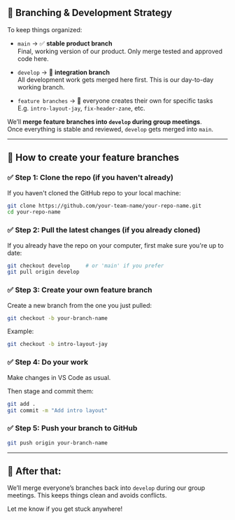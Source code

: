 
## 🧩 **Branching & Development Strategy**
To keep things organized:

- `main` → ✅ **stable product branch**  
  Final, working version of our product. Only merge tested and approved code here.
  
- `develop` → 🔄 **integration branch**  
  All development work gets merged here first. This is our day-to-day working branch.

- `feature branches` → 🌱 everyone creates their own for specific tasks  
  E.g. `intro-layout-jay`, `fix-header-zane`, etc.

We’ll **merge feature branches into `develop` during group meetings**.  
Once everything is stable and reviewed, `develop` gets merged into `main`.

---

## 🚀 **How to create your feature branches**

### ✅ Step 1: Clone the repo (if you haven't already)
If you haven't cloned the GitHub repo to your local machine:

```bash
git clone https://github.com/your-team-name/your-repo-name.git
cd your-repo-name
```






### ✅ Step 2: Pull the latest changes (if you already cloned)
If you already have the repo on your computer, first make sure you're up to date:

```bash
git checkout develop     # or 'main' if you prefer
git pull origin develop
```



### ✅ Step 3: Create your own feature branch
Create a new branch from the one you just pulled:

```bash
git checkout -b your-branch-name
```

Example:  
```bash
git checkout -b intro-layout-jay
```


### ✅ Step 4: Do your work
Make changes in VS Code as usual.

Then stage and commit them:
```bash
git add .
git commit -m "Add intro layout"
```



### ✅ Step 5: Push your branch to GitHub
```bash
git push origin your-branch-name
```

---

## 🔁 After that:
We’ll merge everyone’s branches back into `develop` during our group meetings. This keeps things clean and avoids conflicts.

Let me know if you get stuck anywhere!

